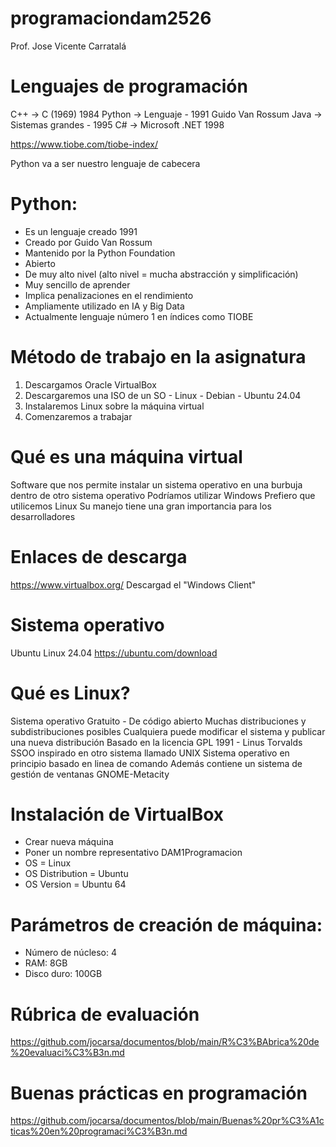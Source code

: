 # programaciondam2526

Prof. Jose Vicente Carratalá

# Lenguajes de programación
C++ -> C (1969) 1984
Python -> Lenguaje - 1991 Guido Van Rossum
Java -> Sistemas grandes - 1995
C# -> Microsoft .NET 1998

https://www.tiobe.com/tiobe-index/

Python va a ser nuestro lenguaje de cabecera
# Python:
- Es un lenguaje creado 1991
- Creado por Guido Van Rossum
- Mantenido por la Python Foundation
- Abierto
- De muy alto nivel (alto nivel = mucha abstracción y simplificación)
- Muy sencillo de aprender
- Implica penalizaciones en el rendimiento
- Ampliamente utilizado en IA y Big Data
- Actualmente lenguaje número 1 en índices como TIOBE

# Método de trabajo en la asignatura
1. Descargamos Oracle VirtualBox
2. Descargaremos una ISO de un SO - Linux - Debian - Ubuntu 24.04
3. Instalaremos Linux sobre la máquina virtual
4. Comenzaremos a trabajar

# Qué es una máquina virtual
Software que nos permite instalar un sistema operativo en una burbuja dentro de otro sistema operativo
Podríamos utilizar Windows
Prefiero que utilicemos Linux
Su manejo tiene una gran importancia para los desarrolladores

# Enlaces de descarga
https://www.virtualbox.org/
Descargad el "Windows Client"

# Sistema operativo
Ubuntu Linux 24.04
https://ubuntu.com/download

# Qué es Linux?
Sistema operativo
Gratuito - De código abierto
Muchas distribuciones y subdistribuciones posibles
Cualquiera puede modificar el sistema y publicar una nueva distribución
Basado en la licencia GPL
1991 - Linus Torvalds
SSOO inspirado en otro sistema llamado UNIX
Sistema operativo en principio basado en linea de comando
Además contiene un sistema de gestión de ventanas GNOME-Metacity

# Instalación de VirtualBox
- Crear nueva máquina
- Poner un nombre representativo DAM1Programacion
- OS = Linux
- OS Distribution = Ubuntu
- OS Version = Ubuntu 64

# Parámetros de creación de máquina:
- Número de núcleso: 4
- RAM: 8GB
- Disco duro: 100GB

# Rúbrica de evaluación
https://github.com/jocarsa/documentos/blob/main/R%C3%BAbrica%20de%20evaluaci%C3%B3n.md

# Buenas prácticas en programación
https://github.com/jocarsa/documentos/blob/main/Buenas%20pr%C3%A1cticas%20en%20programaci%C3%B3n.md


